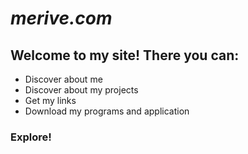 # _merive.com_
## Welcome to my site! There you can:
 * Discover about me
 * Discover about my projects
 * Get my links
 * Download my programs and application

### **Explore!**
